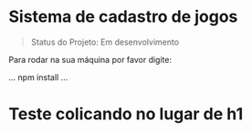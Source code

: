 <h1>Sistema de cadastro de jogos</h1>

> Status do Projeto: Em desenvolvimento

Para rodar na sua máquina por favor digite:

...
npm install
...


# Teste colicando no lugar de h1
